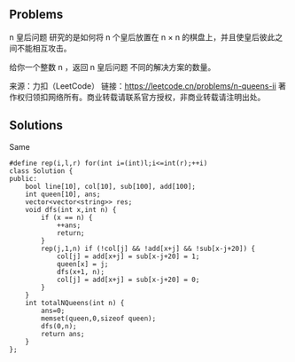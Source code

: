 ## Problems
n 皇后问题 研究的是如何将 n 个皇后放置在 n × n 的棋盘上，并且使皇后彼此之间不能相互攻击。

给你一个整数 n ，返回 n 皇后问题 不同的解决方案的数量。



来源：力扣（LeetCode）
链接：https://leetcode.cn/problems/n-queens-ii
著作权归领扣网络所有。商业转载请联系官方授权，非商业转载请注明出处。
## Solutions

Same


    #define rep(i,l,r) for(int i=(int)l;i<=int(r);++i)
    class Solution {
    public:
        bool line[10], col[10], sub[100], add[100];
        int queen[10], ans;
        vector<vector<string>> res;
        void dfs(int x,int n) {
            if (x == n) {
                ++ans;
                return;
            }
            rep(j,1,n) if (!col[j] && !add[x+j] && !sub[x-j+20]) {
                col[j] = add[x+j] = sub[x-j+20] = 1;
                queen[x] = j;
                dfs(x+1, n);
                col[j] = add[x+j] = sub[x-j+20] = 0;
            }
        }
        int totalNQueens(int n) {
            ans=0;
            memset(queen,0,sizeof queen); 
            dfs(0,n);
            return ans;
        }
    };